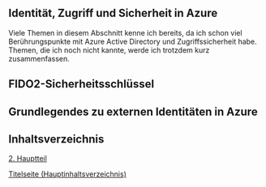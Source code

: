 ## Identität, Zugriff und Sicherheit in Azure

Viele Themen in diesem Abschnitt kenne ich bereits, da ich schon viel Berührungspunkte mit Azure Active Directory und Zugriffssicherheit habe.
Themen, die ich noch nicht kannte, werde ich trotzdem kurz zusammenfassen.

## FIDO2-Sicherheitsschlüssel


## Grundlegendes zu externen Identitäten in Azure


## Inhaltsverzeichnis

[2. Hauptteil](./README.md)

[Titelseite (Hauptinhaltsverzeichnis)](../README.md)
